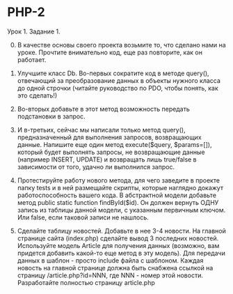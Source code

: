 # PHP-2

Урок 1. Задание 1.

0. В качестве основы своего проекта возьмите то, что сделано нами на уроке. 
Прочтите внимательно код, еще раз повторите, как он работает.

1. Улучшите класс Db.
Во-первых сократите код в методе query(), отвечающий за преобразование данных в объекты нужного класса до одной строчки
 (читайте руководство по PDO, чтобы понять, как это сделать!)

2. Во-вторых добавьте в этот метод возможность передать подстановки в запрос.

3. И в-третьих, сейчас мы написали только метод query(), предназначенный для выполнения запросов, возвращающих данные.
Напишите еще один метод execute($query, $params=[]), который будет выполнять запросы,
не возвращающие данные (например INSERT, UPDATE) и возвращать лишь true/false в зависимости от того,
удачно ли выполнился запрос.

4. Протестируйте работу нового метода, для чего заведите в проекте папку tests и в ней размещайте скрипты,
 которые наглядно докажут работоспособность вашего кода.
В абстрактной модели добавьте метод public static function findById($id).
 Он должен вернуть ОДНУ запись из таблицы данной модели, с указанным первичным ключом.
 Или false, если таковой записи не нашлось.

5. Сделайте таблицу новостей. Добавьте в нее 3-4 новости.
На главной странице сайта (index.php) сделайте вывод 3 последних новостей.
Используйте модель Article для получения данных (возможно, вам придется добавить какой-то еще метод в эту модель).
Для передачи данных в шаблон - просто include файла с шаблоном.
Каждая новость на главной странице должна быть снабжена ссылкой на страницу /article.php?id=NNN, 
где NNN - номер этой новости.
Разработайте полностью страницу article.php